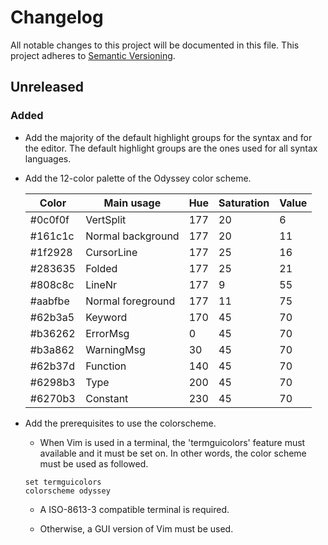 # Changelog
All notable changes to this project will be documented in this file. This
project adheres to [Semantic Versioning].

## Unreleased

### Added

- Add the majority of the default highlight groups for the syntax and for the
  editor. The default highlight groups are the ones used for all syntax
  languages.

- Add the 12-color palette of the Odyssey color scheme.

  |  Color  |     Main usage    | Hue | Saturation | Value |
  | ------- | ----------------- | --- | ---------- | ----- |
  | #0c0f0f |         VertSplit | 177 |     20     |    6  |
  | #161c1c | Normal background | 177 |     20     |   11  |
  | #1f2928 |        CursorLine | 177 |     25     |   16  |
  | #283635 |            Folded | 177 |     25     |   21  |
  | #808c8c |            LineNr | 177 |      9     |   55  |
  | #aabfbe | Normal foreground | 177 |     11     |   75  |
  | #62b3a5 |           Keyword | 170 |     45     |   70  |
  | #b36262 |          ErrorMsg |   0 |     45     |   70  |
  | #b3a862 |        WarningMsg |  30 |     45     |   70  |
  | #62b37d |          Function | 140 |     45     |   70  |
  | #6298b3 |              Type | 200 |     45     |   70  |
  | #6270b3 |          Constant | 230 |     45     |   70  |

- Add the prerequisites to use the colorscheme.

  + When Vim is used in a terminal, the 'termguicolors' feature must available
    and it must be set on. In other words, the color scheme must be used as
    followed.

  ```vim
  set termguicolors
  colorscheme odyssey
  ```

  + A ISO-8613-3 compatible terminal is required.

  + Otherwise, a GUI version of Vim must be used.

[Semantic Versioning]: https://semver.org/spec/v2.0.0.html
